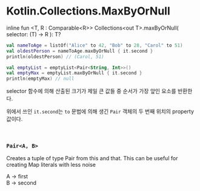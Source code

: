 # Kotlin.Collections.MaxByOrNull

inline fun <T, R : Comparable\<R>> Collections\<out T>.maxByOrNull(
    selector: (T) -> R
): T?

```kotlin
val nameToAge = listOf("Alice" to 42, "Bob" to 28, "Carol" to 51)
val oldestPerson = nameToAge.maxByOrNull { it.second }
println(oldestPerson) // (Carol, 51)

val emptyList = emptyList<Pair<String, Int>>()
val emptyMax = emptyList.maxByOrNull { it.second }
println(emptyMax) // null
```

selector 함수에 의해 산출된 크기가 제일 큰 값들 중 순서가 가장 앞인 요소를 반환한다.

위에서 쓰인 `it.second`는 `to` 문법에 의해 생긴 `Pair` 객체의 두 번째 위치의 property 값이다.

<br>

### `Pair<A, B>`

Creates a tuple of type Pair from this and that.
This can be useful for creating Map literals with less noise

A -> first <br>
B -> second